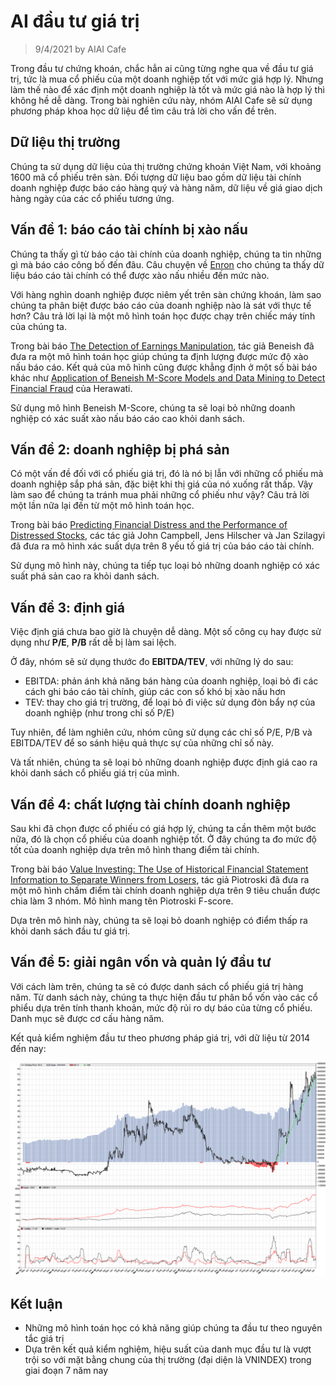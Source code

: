 # AI đầu tư giá trị

> 9/4/2021 by AIAI Cafe

Trong đầu tư chứng khoán, chắc hẳn ai cũng từng nghe qua về đầu tư giá trị, tức là mua cổ phiếu của một doanh nghiệp tốt với mức giá hợp lý. Nhưng làm thế nào để xác định một doanh nghiệp là tốt và mức giá nào là hợp lý thì không hề dễ dàng. Trong bài nghiên cứu này, nhóm AIAI Cafe sẽ sử dụng phương pháp khoa học dữ liệu để tìm câu trả lời cho vấn đề trên.

## Dữ liệu thị trường

Chúng ta sử dụng dữ liệu của thị trường chứng khoán Việt Nam, với khoảng 1600 mã cổ phiếu trên sàn. Đối tượng dữ liệu bao gồm dữ liệu tài chính doanh nghiệp được báo cáo hàng quý và hàng năm, dữ liệu về giá giao dịch hàng ngày của các cổ phiếu tương ứng.

## Vấn đề 1: báo cáo tài chính bị xào nấu

Chúng ta thấy gì từ báo cáo tài chính của doanh nghiệp, chúng ta tin những gì mà báo cáo công bố đến đâu. Câu chuyện về [Enron](https://en.wikipedia.org/wiki/Enron) cho chúng ta thấy dữ liệu báo cáo tài chính có thể được xào nấu nhiều đến mức nào.

Với hàng nghìn doanh nghiệp được niêm yết trên sàn chứng khoán, làm sao chúng ta phân biệt được báo cáo của doanh nghiệp nào là sát với thực tế hơn? Câu trả lời lại là một mô hình toán học được chạy trên chiếc máy tính của chúng ta.

Trong bài báo [The Detection of Earnings Manipulation](https://www.researchgate.net/publication/252059255_The_Detection_of_Earnings_Manipulation), tác giả Beneish đã đưa ra một mô hình toán học giúp chúng ta định lượng được mức độ xào nấu báo cáo. Kết quả của mô hình cũng được khẳng định ở một số bài báo khác như [Application of Beneish M-Score Models and Data Mining to Detect Financial Fraud](https://www.researchgate.net/publication/286530544_Application_of_Beneish_M-Score_Models_and_Data_Mining_to_Detect_Financial_Fraud) của Herawati.

Sử dụng mô hình Beneish M-Score, chúng ta sẽ loại bỏ những doanh nghiệp có xác suất xào nấu báo cáo cao khỏi danh sách.

## Vấn đề 2: doanh nghiệp bị phá sản

Có một vấn đề đối với cổ phiếu giá trị, đó là nó bị lẫn với những cổ phiếu mà doanh nghiệp sắp phá sản, đặc biệt khi thị giá của nó xuống rất thấp. Vậy làm sao để chúng ta tránh mua phải những cổ phiếu như vậy? Câu trả lời một lần nữa lại đến từ một mô hình toán học.

Trong bài báo [Predicting Financial Distress and the Performance of Distressed Stocks](https://www.researchgate.net/publication/228205085_Predicting_Financial_Distress_and_the_Performance_of_Distressed_Stocks), các tác giả John Campbell, Jens Hilscher và Jan Szilagyi đã đưa ra mô hình xác suất dựa trên 8 yếu tố giá trị của báo cáo tài chính.

Sử dụng mô hình này, chúng ta tiếp tục loại bỏ những doanh nghiệp có xác suất phá sản cao ra khỏi danh sách.

## Vấn đề 3: định giá

Việc định giá chưa bao giờ là chuyện dễ dàng. Một số công cụ hay được sử dụng như **P/E**, **P/B** rất dễ bị làm sai lệch.

Ở đây, nhóm sẽ sử dụng thước đo **EBITDA/TEV**, với những lý do sau:

* EBITDA: phản ánh khả năng bán hàng của doanh nghiệp, loại bỏ đi các cách ghi báo cáo tài chính, giúp các con số khó bị xào nấu hơn
* TEV: thay cho giá trị trường, để loại bỏ đi việc sử dụng đòn bẩy nợ của doanh nghiệp (như trong chỉ số P/E)

Tuy nhiên, để làm nghiên cứu, nhóm cũng sử dụng các chỉ số P/E, P/B và EBITDA/TEV để so sánh hiệu quả thực sự của những chỉ số này.

Và tất nhiên, chúng ta sẽ loại bỏ những doanh nghiệp được định giá cao ra khỏi danh sách cổ phiếu giá trị của mình.

## Vấn đề 4: chất lượng tài chính doanh nghiệp

Sau khi đã chọn được cổ phiếu có giá hợp lý, chúng ta cần thêm một bước nữa, đó là chọn cổ phiếu của doanh nghiệp tốt. Ở đây chúng ta đo mức độ tốt của doanh nghiệp dựa trên mô hình thang điểm tài chính.

Trong bài báo [Value Investing: The Use of Historical Financial Statement Information to Separate Winners from Losers](https://www.semanticscholar.org/paper/Value-Investing%3A-The-Use-of-Historical-Financial-to-Piotroski/0559e92e06dae21e77ea79d79417b8a1d40be772), tác giả Piotroski đã đưa ra một mô hình chấm điểm tài chính doanh nghiệp dựa trên 9 tiêu chuẩn được chia làm 3 nhóm. Mô hình mang tên Piotroski F-score.

Dựa trên mô hình này, chúng ta sẽ loại bỏ doanh nghiệp có điểm thấp ra khỏi danh sách đầu tư giá trị.

## Vấn đề 5: giải ngân vốn và quản lý đầu tư

Với cách làm trên, chúng ta sẽ có được danh sách cổ phiếu giá trị hàng năm. Từ danh sách này, chúng ta thực hiện đầu tư phân bổ vốn vào các cổ phiểu dựa trên tính thanh khoản, mức độ rủi ro dự báo của từng cổ phiếu. Danh mục sẽ được cơ cấu hàng năm.

Kết quả kiểm nghiệm đầu tư theo phương pháp giá trị, với dữ liệu từ 2014 đến nay:

![png](ai-dau-tu-gia-tri/output_1_0.png)

## Kết luận

* Những mô hình toán học có khả năng giúp chúng ta đầu tư theo nguyên tắc giá trị
* Dựa trên kết quả kiểm nghiệm, hiệu suất của danh mục đầu tư là vượt trội so với mặt bằng chung của thị trường (đại diện là VNINDEX) trong giai đoạn 7 năm nay

